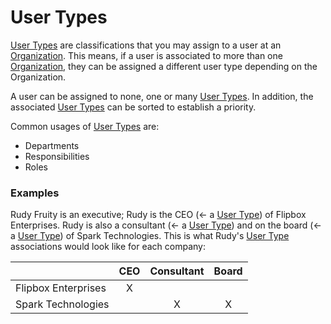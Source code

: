 # User Types

[User Types] are classifications that you may assign to a user at an [Organization].
This means, if a user is associated to more than one [Organization], they can be assigned a different user type depending on the Organization.

A user can be assigned to none, one or many [User Types].  In addition, the associated [User Types] can be sorted to establish a priority.

Common usages of [User Types] are:
* Departments
* Responsibilities
* Roles

### Examples
Rudy Fruity is an executive; Rudy is the CEO (<- a [User Type]) of Flipbox Enterprises.  Rudy is also a consultant (<- a [User Type]) and on the 
board (<- a [User Type]) of Spark Technologies.   This is what Rudy's [User Type] associations would look like for each company:

|                       | CEO           | Consultant    | Board
| --------------------- | :-----------: | :-----------: | :-----------: 
| Flipbox Enterprises   | X             |               |               
| Spark Technologies    |               | X             | X             

[Organization]: ../objects/organization.md
[User Types]: ../objects/user-type.md
[User Type]: ../objects/user-type.md
